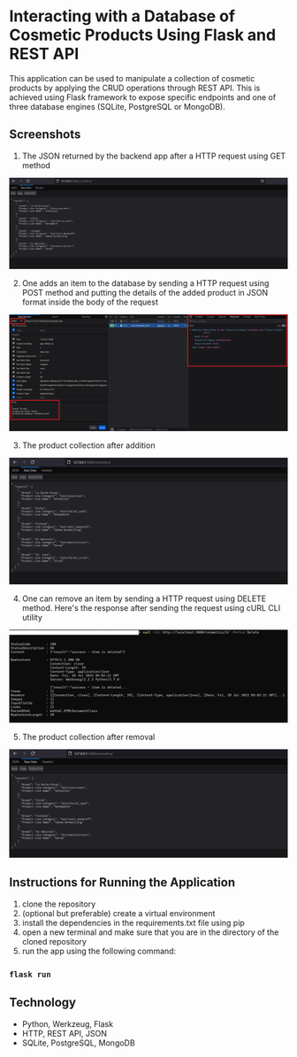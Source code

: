 # Interacting with a Database of Cosmetic Products Using Flask and REST API
This application can be used to manipulate a collection of cosmetic products by applying the CRUD operations through REST API. This is achieved using Flask framework to expose specific endpoints and one of three database engines (SQLite, PostgreSQL or MongoDB).

## Screenshots
1. The JSON returned by the backend app after a HTTP request using GET method

<picture>
 <img alt="Screenshot1" src="https://raw.githubusercontent.com/ambientWave/Cosmetic-Product-Flask-REST-API/main/Image1.png">
</picture>

2. One adds an item to the database by sending a HTTP request using POST method and putting the details of the added product in JSON format inside the body of the request

<picture>
 <img alt="Screenshot1" src="https://raw.githubusercontent.com/ambientWave/Cosmetic-Product-Flask-REST-API/main/Image2.png">
</picture>

3. The product collection after addition

<picture>
 <img alt="Screenshot3" src="https://raw.githubusercontent.com/ambientWave/Cosmetic-Product-Flask-REST-API/main/Image3.png">
</picture>

4. One can remove an item by sending a HTTP request using DELETE method. Here's the response after sending the request using cURL CLI utility

<picture>
 <img alt="Screenshot4" src="https://raw.githubusercontent.com/ambientWave/Cosmetic-Product-Flask-REST-API/main/Image4.png">
</picture>

5. The product collection after removal

<picture>
 <img alt="Screenshot5" src="https://raw.githubusercontent.com/ambientWave/Cosmetic-Product-Flask-REST-API/main/Image5.png">
</picture>

## Instructions for Running the Application
1. clone the repository
2. (optional but preferable) create a virtual environment
3. install the dependencies in the requirements.txt file using pip
5. open a new terminal and make sure that you are in the directory of the cloned repository
6. run the app using the following command:

### `flask run`

## Technology
- Python, Werkzeug, Flask
- HTTP, REST API, JSON
- SQLite, PostgreSQL, MongoDB
